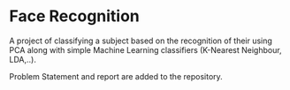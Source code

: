 # Face Recognition

A project of classifying a subject based on the recognition of their using PCA along with simple 
Machine Learning classifiers (K-Nearest Neighbour, LDA,..).

Problem Statement and report are added to the repository.